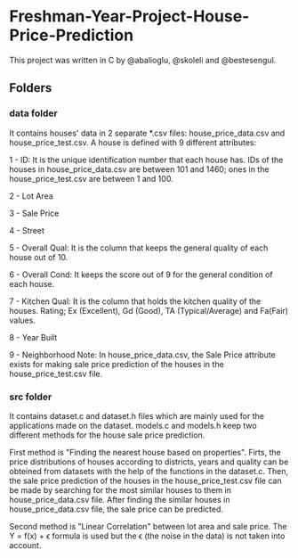 # Freshman-Year-Project-House-Price-Prediction
This project was written in C by @abalioglu, @skoleli and @bestesengul.


## Folders
### data folder
It contains houses' data in 2 separate *.csv files: house_price_data.csv and house_price_test.csv. A house is defined with 9 different attributes:

1 - ID: It is the unique identification number that each house has. IDs of the houses in house_price_data.csv are between 101 and 1460; ones in the house_price_test.csv are between 1 and 100.

2 - Lot Area

3 - Sale Price

4 - Street

5 - Overall Qual: It is the column that keeps the general quality of each house out of 10.

6 - Overall Cond: It keeps the score out of 9 for the general condition of each house.

7 - Kitchen Qual: It is the column that holds the kitchen quality of the houses. Rating; Ex (Excellent), Gd (Good), TA (Typical/Average) and Fa(Fair) values.

8 - Year Built

9 - Neighborhood
Note: In house_price_data.csv, the Sale Price attribute exists for making sale price prediction of the houses in the house_price_test.csv file.

### src folder
It contains dataset.c and dataset.h files which are mainly used for the applications made on the dataset. models.c and models.h keep two different methods for the house sale price prediction.

First method is "Finding the nearest house based on properties". Firts, the price distributions of houses according to districts, years and quality can be obteined from datasets with the help of the functions in the dataset.c. Then, the sale price prediction of the houses in the house_price_test.csv file can be made by searching for the most similar houses to them in house_price_data.csv file. After finding the similar houses in house_price_data.csv file, the sale price can be predicted.

Second method is "Linear Correlation" between lot area and sale price. The Y = f(x) + ϵ formula is used but the ϵ (the noise in the data) is not taken into account.
